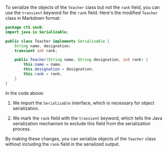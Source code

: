To serialize the objects of the `Teacher` class but not the `rank` field, you can use the `transient` keyword for the `rank` field. Here's the modified `Teacher` class in Markdown format:

```java
package ct5.secB;
import java.io.Serializable;

public class Teacher implements Serializable {
    String name, designation;
    transient int rank;

    public Teacher(String name, String designation, int rank) {
        this.name = name;
        this.designation = designation;
        this.rank = rank;
    }
}
```

In the code above:

1. We import the `Serializable` interface, which is necessary for object serialization.

2. We mark the `rank` field with the `transient` keyword, which tells the Java serialization mechanism to exclude this field from the serialization process.

By making these changes, you can serialize objects of the `Teacher` class without including the `rank` field in the serialized output.